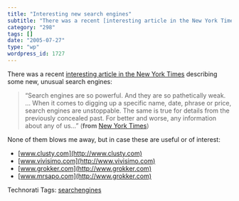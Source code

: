 ```yaml
---
title: "Interesting new search engines"
subtitle: "There was a recent [interesting article in the New York Times](http://www.nytimes.com/2005/06/12/bus..."
category: "298"
tags: []
date: "2005-07-27"
type: "wp"
wordpress_id: 1727
---
```

There was a recent [interesting article in the New York Times](http://www.nytimes.com/2005/06/12/business/yourmoney/12techno.html) describing some new, unusual search engines:

> “Search engines are so powerful. And they are so pathetically weak. … When it comes to digging up a specific name, date, phrase or price, search engines are unstoppable. The same is true for details from the previously concealed past. For better and worse, any information about any of us…” (**from** [New York Times](http://www.nytimes.com/2005/06/12/business/yourmoney/12techno.html))

None of them blows me away, but in case these are useful or of interest:

- [www.clusty.com](http://www.clusty.com)
- [www.vivisimo.com](http://www.vivisimo.com)
- [www.grokker.com](http://www.grokker.com)
- [www.mrsapo.com](http://www.grokker.com)

Technorati Tags: [searchengines](http://technorati.com/tag/searchengines)